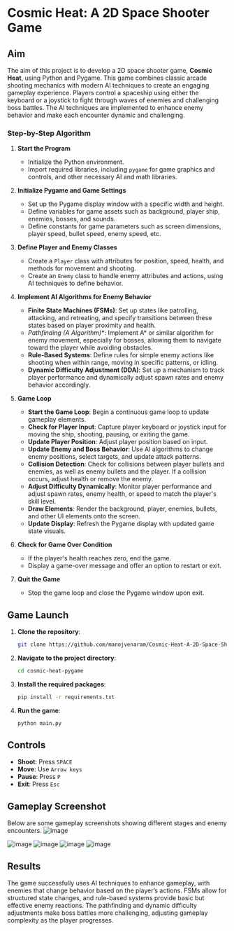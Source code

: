 
# **Cosmic Heat: A 2D Space Shooter Game**

## **Aim**
The aim of this project is to develop a 2D space shooter game, **Cosmic Heat**, using Python and Pygame. This game combines classic arcade shooting mechanics with modern AI techniques to create an engaging gameplay experience. Players control a spaceship using either the keyboard or a joystick to fight through waves of enemies and challenging boss battles. The AI techniques are implemented to enhance enemy behavior and make each encounter dynamic and challenging.

### Step-by-Step Algorithm

1. **Start the Program**
   - Initialize the Python environment.
   - Import required libraries, including `pygame` for game graphics and controls, and other necessary AI and math libraries.

2. **Initialize Pygame and Game Settings**
   - Set up the Pygame display window with a specific width and height.
   - Define variables for game assets such as background, player ship, enemies, bosses, and sounds.
   - Define constants for game parameters such as screen dimensions, player speed, bullet speed, enemy speed, etc.

3. **Define Player and Enemy Classes**
   - Create a `Player` class with attributes for position, speed, health, and methods for movement and shooting.
   - Create an `Enemy` class to handle enemy attributes and actions, using AI techniques to define behavior.

4. **Implement AI Algorithms for Enemy Behavior**
   - **Finite State Machines (FSMs)**: Set up states like patrolling, attacking, and retreating, and specify transitions between these states based on player proximity and health.
   - **Pathfinding (A* Algorithm)**: Implement A* or similar algorithm for enemy movement, especially for bosses, allowing them to navigate toward the player while avoiding obstacles.
   - **Rule-Based Systems**: Define rules for simple enemy actions like shooting when within range, moving in specific patterns, or idling.
   - **Dynamic Difficulty Adjustment (DDA)**: Set up a mechanism to track player performance and dynamically adjust spawn rates and enemy behavior accordingly.

5. **Game Loop**
   - **Start the Game Loop**: Begin a continuous game loop to update gameplay elements.
   - **Check for Player Input**: Capture player keyboard or joystick input for moving the ship, shooting, pausing, or exiting the game.
   - **Update Player Position**: Adjust player position based on input.
   - **Update Enemy and Boss Behavior**: Use AI algorithms to change enemy positions, select targets, and update attack patterns.
   - **Collision Detection**: Check for collisions between player bullets and enemies, as well as enemy bullets and the player. If a collision occurs, adjust health or remove the enemy.
   - **Adjust Difficulty Dynamically**: Monitor player performance and adjust spawn rates, enemy health, or speed to match the player's skill level.
   - **Draw Elements**: Render the background, player, enemies, bullets, and other UI elements onto the screen.
   - **Update Display**: Refresh the Pygame display with updated game state visuals.

6. **Check for Game Over Condition**
   - If the player's health reaches zero, end the game.
   - Display a game-over message and offer an option to restart or exit.

7. **Quit the Game**
   - Stop the game loop and close the Pygame window upon exit.
  

## **Game Launch**

1. **Clone the repository**:  
   ```bash
   git clone https://github.com/manojvenaram/Cosmic-Heat-A-2D-Space-Shooter-Game.git
   ```
   
2. **Navigate to the project directory**:  
   ```bash
   cd cosmic-heat-pygame
   ```

3. **Install the required packages**:  
   ```bash
   pip install -r requirements.txt
   ```

4. **Run the game**:  
   ```bash
   python main.py
   ```

## **Controls**

- **Shoot**: Press `SPACE`
- **Move**: Use `Arrow keys`
- **Pause**: Press `P`
- **Exit**: Press `Esc`

## **Gameplay Screenshot**

Below are some gameplay screenshots showing different stages and enemy encounters.
![image](https://github.com/user-attachments/assets/b7068efd-792a-42d9-adc9-b12d5537fd77)

![image](https://github.com/user-attachments/assets/2630ad5b-e9b1-4d2f-87d8-2ed2aebae866)
![image](https://github.com/user-attachments/assets/0e02414d-20ee-4845-bb0f-4e07a9e563c0)
![image](https://github.com/user-attachments/assets/70a45755-fcfa-4d54-9b0b-dec07bde99a4)
![image](https://github.com/user-attachments/assets/a62ee6c6-42f9-456e-b6f4-00519be1ac78)




## **Results**

The game successfully uses AI techniques to enhance gameplay, with enemies that change behavior based on the player’s actions. FSMs allow for structured state changes, and rule-based systems provide basic but effective enemy reactions. The pathfinding and dynamic difficulty adjustments make boss battles more challenging, adjusting gameplay complexity as the player progresses.
